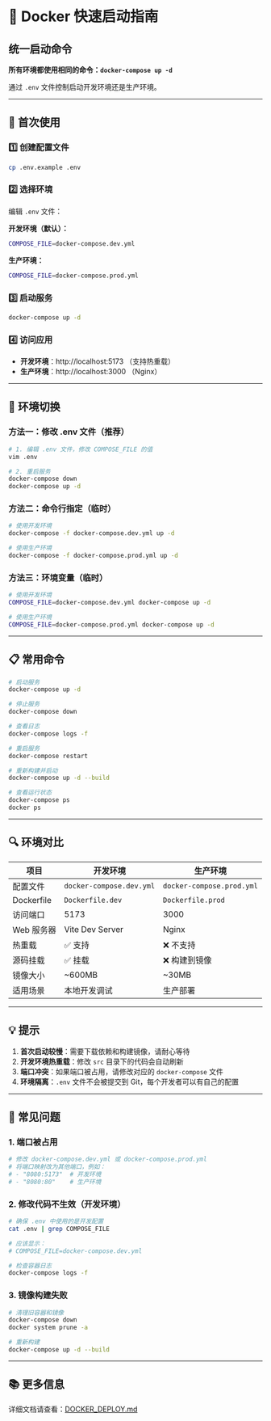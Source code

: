 # 🚀 Docker 快速启动指南

## 统一启动命令

**所有环境都使用相同的命令：`docker-compose up -d`**

通过 `.env` 文件控制启动开发环境还是生产环境。

---

## 📝 首次使用

### 1️⃣ 创建配置文件

```bash
cp .env.example .env
```

### 2️⃣ 选择环境

编辑 `.env` 文件：

**开发环境（默认）：**
```bash
COMPOSE_FILE=docker-compose.dev.yml
```

**生产环境：**
```bash
COMPOSE_FILE=docker-compose.prod.yml
```

### 3️⃣ 启动服务

```bash
docker-compose up -d
```

### 4️⃣ 访问应用

- **开发环境**：http://localhost:5173 （支持热重载）
- **生产环境**：http://localhost:3000 （Nginx）

---

## 🔄 环境切换

### 方法一：修改 .env 文件（推荐）

```bash
# 1. 编辑 .env 文件，修改 COMPOSE_FILE 的值
vim .env

# 2. 重启服务
docker-compose down
docker-compose up -d
```

### 方法二：命令行指定（临时）

```bash
# 使用开发环境
docker-compose -f docker-compose.dev.yml up -d

# 使用生产环境
docker-compose -f docker-compose.prod.yml up -d
```

### 方法三：环境变量（临时）

```bash
# 使用开发环境
COMPOSE_FILE=docker-compose.dev.yml docker-compose up -d

# 使用生产环境
COMPOSE_FILE=docker-compose.prod.yml docker-compose up -d
```

---

## 📋 常用命令

```bash
# 启动服务
docker-compose up -d

# 停止服务
docker-compose down

# 查看日志
docker-compose logs -f

# 重启服务
docker-compose restart

# 重新构建并启动
docker-compose up -d --build

# 查看运行状态
docker-compose ps
docker ps
```

---

## 🔍 环境对比

| 项目 | 开发环境 | 生产环境 |
|------|---------|---------|
| 配置文件 | `docker-compose.dev.yml` | `docker-compose.prod.yml` |
| Dockerfile | `Dockerfile.dev` | `Dockerfile.prod` |
| 访问端口 | 5173 | 3000 |
| Web 服务器 | Vite Dev Server | Nginx |
| 热重载 | ✅ 支持 | ❌ 不支持 |
| 源码挂载 | ✅ 挂载 | ❌ 构建到镜像 |
| 镜像大小 | ~600MB | ~30MB |
| 适用场景 | 本地开发调试 | 生产部署 |

---

## 💡 提示

1. **首次启动较慢**：需要下载依赖和构建镜像，请耐心等待
2. **开发环境热重载**：修改 `src` 目录下的代码会自动刷新
3. **端口冲突**：如果端口被占用，请修改对应的 `docker-compose` 文件
4. **环境隔离**：`.env` 文件不会被提交到 Git，每个开发者可以有自己的配置

---

## 🐛 常见问题

### 1. 端口被占用

```bash
# 修改 docker-compose.dev.yml 或 docker-compose.prod.yml
# 将端口映射改为其他端口，例如：
# - "8080:5173"  # 开发环境
# - "8080:80"    # 生产环境
```

### 2. 修改代码不生效（开发环境）

```bash
# 确保 .env 中使用的是开发配置
cat .env | grep COMPOSE_FILE

# 应该显示：
# COMPOSE_FILE=docker-compose.dev.yml

# 检查容器日志
docker-compose logs -f
```

### 3. 镜像构建失败

```bash
# 清理旧容器和镜像
docker-compose down
docker system prune -a

# 重新构建
docker-compose up -d --build
```

---

## 📚 更多信息

详细文档请查看：[DOCKER_DEPLOY.md](./DOCKER_DEPLOY.md)

